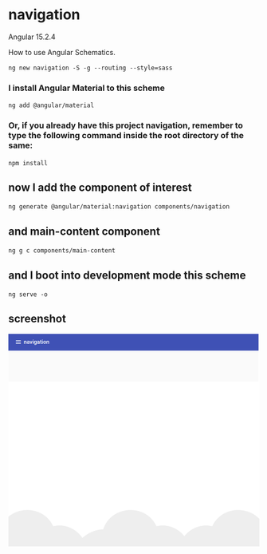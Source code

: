 # navigation

Angular 15.2.4

How to use Angular Schematics.

```shell
ng new navigation -S -g --routing --style=sass
```

### I install Angular Material to this scheme

```shell
ng add @angular/material
```

### Or, if you already have this project navigation, remember to type the following command inside the root directory of the same:

```shell
npm install
```

## now I add the component of interest

```shell
ng generate @angular/material:navigation components/navigation
```

## and main-content component

```
ng g c components/main-content
```

## and I boot into development mode this scheme

```shell
ng serve -o
```

## screenshot

![navigation screenshot](https://github.com/paolomococci/angular-exercises-workshop/blob/main/screenshots/navigation_2022-06-20.png)
